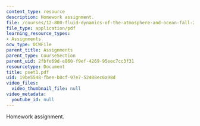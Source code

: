 ```yaml
---
content_type: resource
description: Homework assignment.
file: /courses/12-800-fluid-dynamics-of-the-atmosphere-and-ocean-fall-2004/19be5548fbeeb0cf97e752488ec6a98d_pset1.pdf
file_type: application/pdf
learning_resource_types:
- Assignments
ocw_type: OCWFile
parent_title: Assignments
parent_type: CourseSection
parent_uid: 2fbfe69d-e860-f9ef-4269-95eec7cc3f31
resourcetype: Document
title: pset1.pdf
uid: 19be5548-fbee-b0cf-97e7-52488ec6a98d
video_files:
  video_thumbnail_file: null
video_metadata:
  youtube_id: null
---
```

Homework assignment.